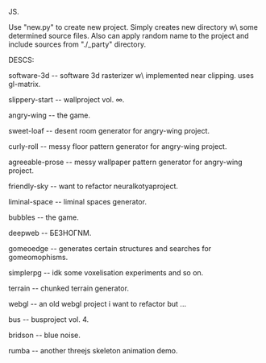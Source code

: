 JS.

Use "new.py" to create new project. Simply creates new directory w\ some determined source files. Also can apply random name to the project and include sources from "./_party" directory.

DESCS:

software-3d -- software 3d rasterizer w\ implemented near clipping. uses gl-matrix.

slippery-start -- wallproject vol. ∞.

angry-wing -- the game.

sweet-loaf -- desent room generator for angry-wing project.

curly-roll -- messy floor pattern generator for angry-wing project.

agreeable-prose -- messy wallpaper pattern generator for angry-wing project.

friendly-sky -- want to refactor neuralkotyaproject.

liminal-space -- liminal spaces generator.

bubbles -- the game.

deepweb -- БЕЗНОГNМ.

gomeoedge -- generates certain structures and searches for gomeomophisms.

simplerpg -- idk some voxelisation experiments and so on.

terrain -- chunked terrain generator.

webgl -- an old webgl project i want to refactor but ...

bus -- busproject vol. 4.

bridson -- blue noise.

rumba -- another threejs skeleton animation demo.
